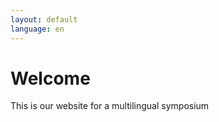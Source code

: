 ```yaml
---
layout: default
language: en
---
```


# Welcome

This is our website for a multilingual symposium 


